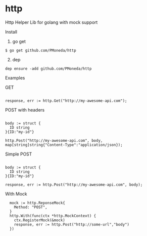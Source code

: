 # http
Http Helper Lib for golang with mock support


Install 
1) go get
```shell
$ go get github.com/PMoneda/http
```
2) dep
```shell
dep ensure -add github.com/PMoneda/http
```

Examples

GET

```golang

response, err := http.Get("http://my-awesome-api.com");

```

POST with headers

```golang

body := struct {
  ID string
}{ID:"my-id"}

http.Post("http://my-awesome-api.com", body, map[string]string{"Content-Type":"application/json});

```
Simple POST
```golang

body := struct {
  ID string
}{ID:"my-id"}

response, err := http.Post("http://my-awesome-api.com", body);

```

With Mock
```golang
  mock := http.ReponseMock{
    Method: "POST",
  }
  http.With(func(ctx *http.MockContext) {
    ctx.RegisterMock(&mock)
    response, err := http.Post("http://some-url","body")
  })
```
